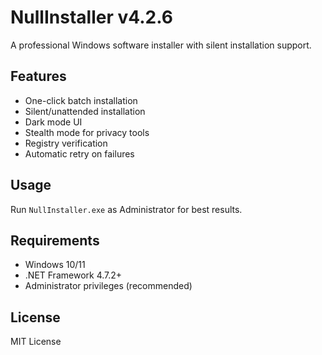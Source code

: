 # NullInstaller v4.2.6

A professional Windows software installer with silent installation support.

## Features
- One-click batch installation
- Silent/unattended installation
- Dark mode UI
- Stealth mode for privacy tools
- Registry verification
- Automatic retry on failures

## Usage
Run `NullInstaller.exe` as Administrator for best results.

## Requirements
- Windows 10/11
- .NET Framework 4.7.2+
- Administrator privileges (recommended)

## License
MIT License
